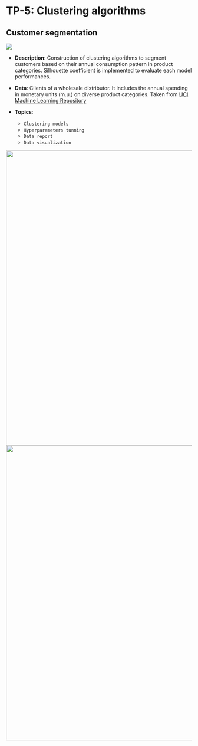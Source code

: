 # TP-5: Clustering algorithms

## Customer segmentation
[![](https://img.shields.io/badge/Source%20Code-TP%205-f55?style=for-the-badge&logo=jupyter&logoColor=white)](https://github.com/Alejandro-ZZ/Machine-Learning-UNS/blob/master/TP-5/5_Clustering_customer_segmentation.ipynb)

* **Description**: Construction of clustering algorithms to segment customers based on their annual consumption pattern in product categories. Silhouette coefficient is implemented to evaluate each model performances.

* **Data**: Clients of a wholesale distributor. It includes the annual spending in monetary units (m.u.) on diverse product categories. Taken from [UCI Machine Learning Repository](https://archive.ics.uci.edu/ml/datasets/Wholesale+customers)

* **Topics**:
  - `Clustering models`
  - `Hyperparameters tunning`
  - `Data report`
  - `Data visualization`

<p align="center">
<img src="https://github.com/Alejandro-ZZ/Machine-Learning-UNS/assets/71833624/1c8b24fd-f27c-4f25-b5c7-64dca323b50b" height="800">
<img src="https://github.com/Alejandro-ZZ/Machine-Learning-UNS/assets/71833624/af3c1352-81b1-4e99-b734-77104c84c97b" height="800">
</p>
